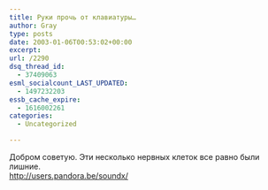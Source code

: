 ```yaml
---
title: Руки прочь от клавиатуры…
author: Gray
type: posts
date: 2003-01-06T00:53:02+00:00
excerpt:
url: /2290
dsq_thread_id:
  - 37409063
esml_socialcount_LAST_UPDATED:
  - 1497232203
essb_cache_expire:
  - 1616002261
categories:
  - Uncategorized

---
```








Добром советую. Эти несколько нервных клеток все равно были лишние.  
<a href="http://users.pandora.be/soundx/" target="_blank">http://users.pandora.be/soundx/</a>